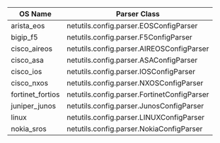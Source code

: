 | OS Name | Parser Class |
| ---------- | ------ |
| arista_eos | netutils.config.parser.EOSConfigParser |
| bigip_f5 | netutils.config.parser.F5ConfigParser |
| cisco_aireos | netutils.config.parser.AIREOSConfigParser |
| cisco_asa | netutils.config.parser.ASAConfigParser |
| cisco_ios | netutils.config.parser.IOSConfigParser |
| cisco_nxos | netutils.config.parser.NXOSConfigParser |
| fortinet_fortios | netutils.config.parser.FortinetConfigParser |
| juniper_junos | netutils.config.parser.JunosConfigParser |
| linux | netutils.config.parser.LINUXConfigParser |
| nokia_sros | netutils.config.parser.NokiaConfigParser |